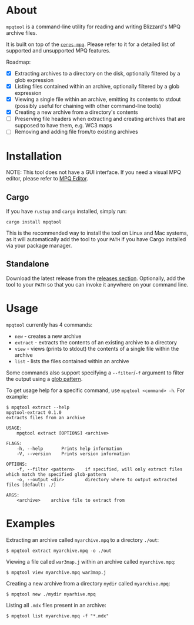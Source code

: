 # About

`mpqtool` is a command-line utility for reading and writing Blizzard's MPQ archive files.

It is built on top of the [`ceres-mpq`](https://crates.io/crates/ceres-mpq). Please refer to it for a detailed list of supported and unsupported MPQ features.

Roadmap:
- [x] Extracting archives to a directory on the disk, optionally filtered by a glob expression
- [x] Listing files contained within an archive, optionally filtered by a glob expression
- [x] Viewing a single file within an archive, emitting its contents to stdout (possibly useful for chaining with other command-line tools)
- [x] Creating a new archive from a directory's contents
- [ ] Preserving file headers when extracting and creating archives that are supposed to have them, e.g. WC3 maps
- [ ] Removing and adding file from/to existing archives

# Installation

NOTE: This tool does not have a GUI interface. If you need a visual MPQ editor, please refer to [MPQ Editor](http://www.zezula.net/en/mpq/download.html).

## Cargo

If you have `rustup` and `cargo` installed, simply run:
```
cargo install mpqtool
```

This is the recommended way to install the tool on Linux and Mac systems, as it will automatically add the tool to your `PATH` if you have Cargo installed via your package manager.

## Standalone

Download the latest release from the [releases section](https://github.com/ElusiveMori/ceres-mpqtool/releases). Optionally, add the tool to your `PATH` so that you can invoke it anywhere on your command line.

# Usage

`mpqtool` currently has 4 commands:

* `new` - creates a new archive
* `extract` - extracts the contents of an existing archive to a directory
* `view` - views (prints to stdout) the contents of a single file within the archive
* `list` - lists the files contained within an archive

Some commands also support specifying a `--filter`/`-f` argument to filter the output using a [glob pattern](https://en.wikipedia.org/wiki/Glob_(programming)).

To get usage help for a specific command, use `mpqtool <command> -h`. For example:

```
$ mpqtool extract --help
mpqtool-extract 0.1.0
extracts files from an archive

USAGE:
    mpqtool extract [OPTIONS] <archive>

FLAGS:
    -h, --help       Prints help information
    -V, --version    Prints version information

OPTIONS:
    -f, --filter <pattern>    if specified, will only extract files which match the specified glob-pattern
    -o, --output <dir>        directory where to output extracted files [default: ./]

ARGS:
    <archive>    archive file to extract from
```

# Examples

Extracting an archive called `myarchive.mpq` to a directory `./out`:
```
$ mpqtool extract myarchive.mpq -o ./out
```

Viewing a file called `war3map.j` within an archive called `myarchive.mpq`:
```
$ mpqtool view myarchive.mpq war3map.j
```

Creating a new archive from a directory `mydir` called `myarchive.mpq`:
```
$ mpqtool new ./mydir myarhive.mpq 
```

Listing all `.mdx` files present in an archive:
```
$ mpqtool list myarchive.mpq -f "*.mdx"
```